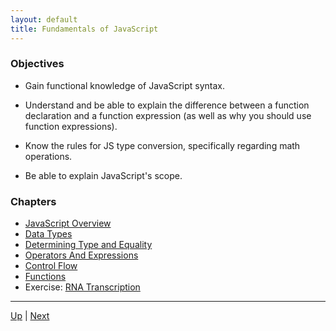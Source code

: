```yaml
---
layout: default
title: Fundamentals of JavaScript
---
```


### Objectives
* Gain functional knowledge of JavaScript syntax.

* Understand and be able to explain the difference between a function declaration and a function expression (as well as why you should use function expressions).

* Know the rules for JS type conversion, specifically regarding math operations.

* Be able to explain JavaScript's scope.

### Chapters
*  [JavaScript Overview](overview/README.md) 
*  [Data Types](types/README.md) 
*  [Determining Type and Equality](typeAndEquality/README.md) 
*  [Operators And Expressions](operatorsAndExpressions/README.md) 
*  [Control Flow](controlFlow/README.md) 
*  [Functions](functions/README.md) 
* Exercise:  [RNA Transcription](rna/README.md) 

<hr>

[Up](../README.md) | [Next](overview/README.md)
